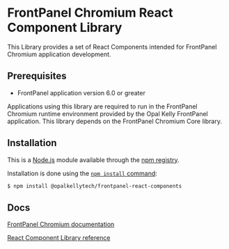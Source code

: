 FrontPanel Chromium React Component Library
==============================

This Library provides a set of React Components intended for FrontPanel Chromium application development.

Prerequisites
-------

* FrontPanel application version 6.0 or greater

Applications using this library are required to run in the FrontPanel Chromium runtime environment provided by the Opal Kelly FrontPanel application. This library depends on the FrontPanel Chromium Core library.

Installation
-------

This is a [Node.js](https://nodejs.org/en/) module available through the
[npm registry](https://www.npmjs.com/).

Installation is done using the
[`npm install` command](https://docs.npmjs.com/getting-started/installing-npm-packages-locally):

```bash
$ npm install @opalkellytech/frontpanel-react-components
```

Docs
-------

[FrontPanel Chromium documentation](https://docs.opalkelly.com/fpsdk/getting-started/)

[React Component Library reference](https://library.opalkelly.com/FrontPanelReactComponents/)
